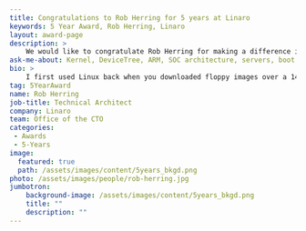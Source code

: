 ```yaml
---
title: Congratulations to Rob Herring for 5 years at Linaro
keywords: 5 Year Award, Rob Herring, Linaro
layout: award-page
description: >
    We would like to congratulate Rob Herring for making a difference in open source at Linaro for 5 years.
ask-me-about: Kernel, DeviceTree, ARM, SOC architecture, servers, boot architecture, homebrewing
bio: >
    I first used Linux back when you downloaded floppy images over a 14.4kbps modem. I've done Linux kernel development since 2004 working at Calxeda, Freescale, and Motorola. I've done a variety of device drivers and core SOC support code. Currently, I'm one of the kernel DeviceTree maintainers.
tag: 5YearAward
name: Rob Herring
job-title: Technical Architect
company: Linaro
team: Office of the CTO
categories:
 - Awards
 - 5-Years
image:
  featured: true
  path: /assets/images/content/5years_bkgd.png
photo: /assets/images/people/rob-herring.jpg
jumbotron:
    background-image: /assets/images/content/5years_bkgd.png
    title: ""
    description: ""
---
```

